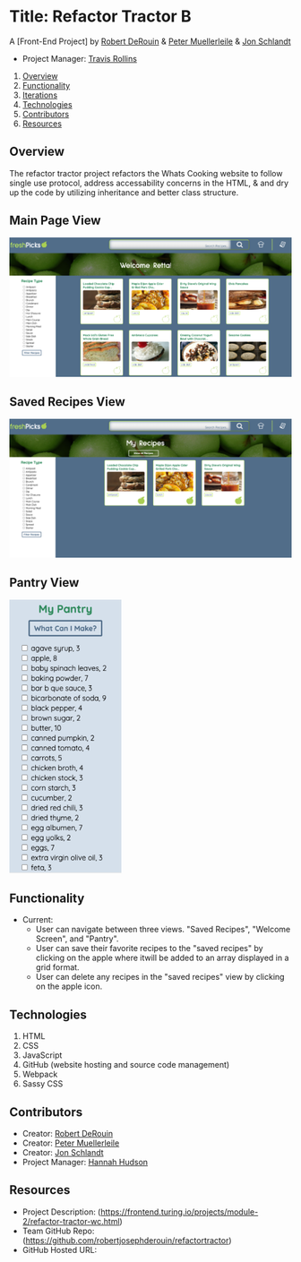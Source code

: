 # Title: Refactor Tractor B

A [Front-End Project] by [Robert DeRouin](https://github.com/robertjosephderouin) & [Peter Muellerleile](https://github.com/pcmueller) & [Jon Schlandt](https://github.com/jon-schlandt)

* Project Manager: [Travis Rollins](https://github.com/Kalikoze)

1. [Overview](#overview)
2. [Functionality](#functionality)
3. [Iterations](#iterations)
4. [Technologies](#technologies)
5. [Contributors](#contributors)
6. [Resources](#resources)

## Overview

The refactor tractor project refactors the Whats Cooking website to follow single use protocol, address accessability concerns in the HTML, & and dry up the code by utilizing inheritance and better class structure.

## Main Page View

<img width="750" alt="Front Page View" src="./src/images/welcomepagescreenshot.png">

## Saved Recipes View

<img width="750" alt="Saved Recipes View" src="./src/images/favoriterecipescreenshot.png">

## Pantry View

<img width="200" alt="Pantry View" src="./src/images/pantryscreenshot.png">

## Functionality

* Current:
  * User can navigate between three views. "Saved Recipes", "Welcome Screen", and "Pantry".
  * User can save their favorite recipes to the "saved recipes" by clicking on the apple where itwill be added to an array displayed in a grid format.
  * User can delete any recipes in the "saved recipes" view by clicking on the apple icon.

## Technologies

1. HTML
2. CSS
3. JavaScript
4. GitHub (website hosting and source code management)
5. Webpack
6. Sassy CSS

## Contributors

* Creator: [Robert DeRouin](https://github.com/robertjosephderouin)
* Creator: [Peter Muellerleile](https://github.com/pcmueller)
* Creator: [Jon Schlandt](https://github.com/jon-schlandt)
* Project Manager: [Hannah Hudson](https://github.com/hannahhch)

## Resources

* Project Description: (https://frontend.turing.io/projects/module-2/refactor-tractor-wc.html)
* Team GitHub Repo: (https://github.com/robertjosephderouin/refactortractor)
* GitHub Hosted URL:
